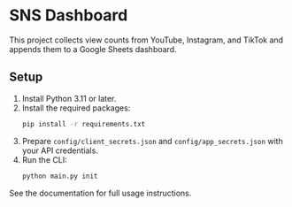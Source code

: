 # SNS Dashboard

This project collects view counts from YouTube, Instagram, and TikTok and appends them to a Google Sheets dashboard.

## Setup

1. Install Python 3.11 or later.
2. Install the required packages:
   ```bash
   pip install -r requirements.txt
   ```
3. Prepare `config/client_secrets.json` and `config/app_secrets.json` with your API credentials.
4. Run the CLI:
   ```bash
   python main.py init
   ```

See the documentation for full usage instructions.
